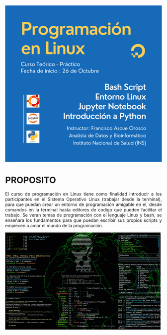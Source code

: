 ![image.png](info.png)

# PROPOSITO
<p style="text-align : justify">El curso de programación en Linux tiene como finalidad introducir a los participantes en el Sistema Operativo Linux (trabajar desde la terminal), para que puedan crear un entorno de programación amigable en el, desde comandos en la terminal hasta editores de codigo que pueden facilitar el trabajo. Se veran temas de programación con el lenguaje Linux y bash, se enseñara los fundamentos para que puedan escribir sus propios scripts y empiecen a amar el mundo de la programación.</p>

![image.png](terminal.gif)


```python

```


```python

```

